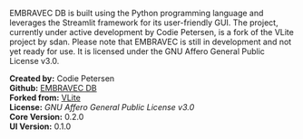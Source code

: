 EMBRAVEC DB is built using the Python programming language and leverages the Streamlit framework for its user-friendly GUI. The project, currently under active development by Codie Petersen, is a fork of the VLite project by sdan. Please note that EMBRAVEC is still in development and not yet ready for use. It is licensed under the GNU Affero General Public License v3.0.  

**Created by:** Codie Petersen  
**Github:** [EMBRAVEC DB](https://github.com/Automacene/vlite)  
**Forked from:** [VLite](https://github.com/sdan/vlite)  
**License:** *GNU Affero General Public License v3.0*  
**Core Version:** 0.2.0  
**UI Version:** 0.1.0